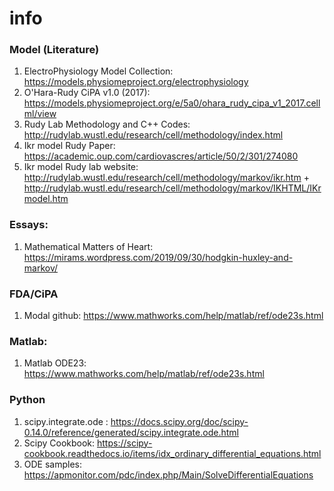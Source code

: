 # info

### Model (Literature)
1. ElectroPhysiology Model Collection: https://models.physiomeproject.org/electrophysiology
2. O'Hara-Rudy CiPA v1.0 (2017): https://models.physiomeproject.org/e/5a0/ohara_rudy_cipa_v1_2017.cellml/view
3. Rudy Lab Methodology and C++ Codes: http://rudylab.wustl.edu/research/cell/methodology/index.html
4. Ikr model Rudy Paper: https://academic.oup.com/cardiovascres/article/50/2/301/274080
5. Ikr model Rudy lab website: http://rudylab.wustl.edu/research/cell/methodology/markov/ikr.htm  + http://rudylab.wustl.edu/research/cell/methodology/markov/IKHTML/IKrmodel.htm


### Essays:
1. Mathematical Matters of Heart: https://mirams.wordpress.com/2019/09/30/hodgkin-huxley-and-markov/


### FDA/CiPA
1. Modal github: https://www.mathworks.com/help/matlab/ref/ode23s.html
### Matlab:
1. Matlab ODE23: https://www.mathworks.com/help/matlab/ref/ode23s.html
### Python
1. scipy.integrate.ode : https://docs.scipy.org/doc/scipy-0.14.0/reference/generated/scipy.integrate.ode.html
2. Scipy Cookbook: https://scipy-cookbook.readthedocs.io/items/idx_ordinary_differential_equations.html
3. ODE samples: https://apmonitor.com/pdc/index.php/Main/SolveDifferentialEquations
